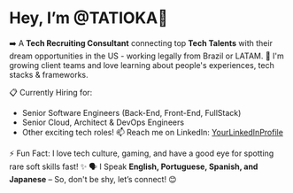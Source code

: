 # Hey, I’m @TATIOKA👋 

➡️ A **Tech Recruiting Consultant** connecting top **Tech Talents** with their dream opportunities in the US - working legally from Brazil or LATAM.
🌱 I'm growing client teams and love learning about people's experiences, tech stacks & frameworks.

📋 Currently Hiring for:
- Senior Software Engineers (Back-End, Front-End, FullStack)
- Senior Cloud, Architect & DevOps Engineers
- Other exciting tech roles!
📫 Reach me on LinkedIn: [YourLinkedInProfile](#)

⚡ Fun Fact: I love tech culture, gaming, and have a good eye for spotting rare soft skills fast! ✨
🗣️ I Speak **English, Portuguese, Spanish, and Japanese** – So, don't be shy, let’s connect! 😊
<!---
TATIOKA/TATIOKA is a ✨ special ✨ repository because its `README.md` (this file) appears on your GitHub profile.
You can click the Preview link to take a look at your changes.
--->
